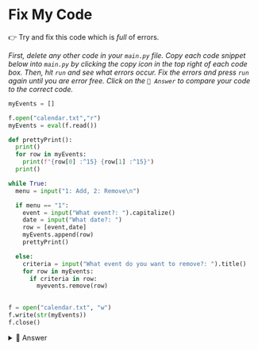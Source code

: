 # Fix My Code

👉 Try and fix this code which is *full* of errors.

*First, delete any other code in your `main.py` file. Copy each code snippet below into `main.py` by clicking the copy icon in the top right of each code box. Then, hit `run` and see what errors occur. Fix the errors and press `run` again until you are error free. Click on the `👀 Answer` to compare your code to the correct code.*

```python
myEvents = []

f.open("calendar.txt","r")
myEvents = eval(f.read())

def prettyPrint():
  print()
  for row in myEvents:
    print(f"{row[0] :^15} {row[1] :^15}")
  print()

while True:
  menu = input("1: Add, 2: Remove\n")

  if menu == "1":
    event = input("What event?: ").capitalize()
    date = input("What date?: ")
    row = [event,date]
    myEvents.append(row)
    prettyPrint()

  else:
    criteria = input("What event do you want to remove?: ").title()
    for row in myEvents:
      if criteria in row:
        myevents.remove(row)

  
f = open("calendar.txt", "w") 
f.write(str(myEvents)) 
f.close()
```

<details> <summary> 👀 Answer </summary>

```python
myEvents = []

# Will crash on first run if file doesn't exist
#f.open("calendar.txt","r") 
#myEvents = eval(f.read())
#f.close() # Forgot to close the file


def prettyPrint():
  print()
  for row in myEvents:
    print(f"{row[0] :^15} {row[1] :^15}")
  print()

while True:
  menu = input("1: Add, 2: Remove\n")

  if menu == "1":
    event = input("What event?: ").capitalize()
    date = input("What date?: ")
    row = [event,date]
    myEvents.append(row)
    prettyPrint()

  else:
    criteria = input("What event do you want to remove?: ").title()
    for row in myEvents:
      if criteria in row:
        myEvents.remove(row) # List identifier wasn't correct

  # Lines below weren't indented to make them part of the loop.
  f = open("calendar.txt", "w") 
  f.write(str(myEvents)) 
  f.close()
```



</details>